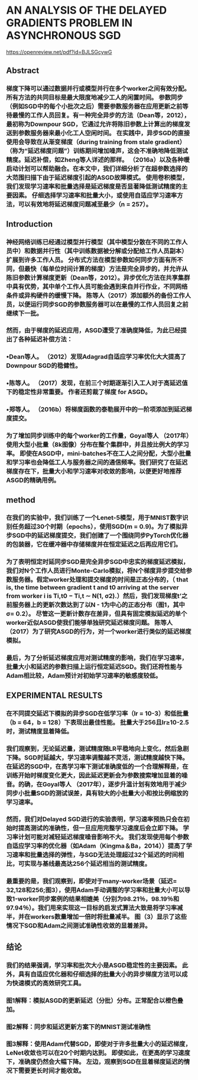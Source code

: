 # AN ANALYSIS OF THE DELAYED GRADIENTS PROBLEM IN ASYNCHRONOUS SGD
https://openreview.net/pdf?id=BJLSGcywG
## Abstract
### 梯度下降可以通过数据并行或模型并行在多个worker之间有效分配。 所有方法的共同目标是最大限度地减少工人的闲置时间。 参数同步（例如SGD中的每个小批次之后）需要参数服务器在应用更新之前等待最慢的工作人员回复。有一种完全异步的方法（Dean等，2012），最初称为Downpour SGD，它通过允许将陈旧参数上计算出的梯度发送到参数服务器来最小化工人空闲时间。 在实践中，异步SGD的直接使用会导致在从渐变梯度（during training from stale gradient）（称为“延迟梯度问题”）训练期间增加噪声，这会不准确地降低测试精度。延迟补偿，如Zheng等人详述的那样。 （2016a）以及各种暖启动计划可以帮助融合。在本文中，我们详细分析了在超参数选择的大范围扫描下由于延迟梯度引起的ASGD故障模式。 使用卷积模型，我们发现学习速率和批量选择是延迟梯度是否显著降低测试精度的主要因素。 仔细选择学习速率和批量大小，或使用自适应学习速率方法，可以有效地将延迟梯度问题减至最少（n = 257）。

## Introduction
### 神经网络训练已经通过模型并行模型（其中模型分散在不同的工作人员中）和数据并行性（其中训练数据被分解或分配给工作人员副本）扩展到许多工作人员。 分布式方法在模型参数如何同步方面有所不同，但最快（每单位时间计算的梯度）方法是完全异步的，并允许从陈旧参数计算梯度更新（Dean等，2012）。异步优化方法在共享集群中具有优势，其中单个工作人员可能会遇到来自并行作业，不同网络条件或异构硬件的缓慢下降。 陈等人（2017）添加额外的备份工作人员，以便运行同步SGD的参数服务器可以在最慢的工作人员回复之前继续下一批。
### 然而，由于梯度的延迟应用，ASGD遭受了准确度降低，为此已经提出了各种延迟补偿方法：
### •Dean等人。 （2012）发现Adagrad自适应学习率优化大大提高了Downpour SGD的稳健性。
### •陈等人。 （2017）发现，在前三个时期逐渐引入工人对于高延迟值下的稳定性非常重要。 作者还剪裁了梯度 for ASGD。
### •郑等人。 （2016b）将梯度函数的泰勒展开中的一阶项添加到延迟梯度提交。
### 为了增加同步训练中的每个worker的工作量，Goyal等人 （2017年）使用大型小批量（8k图像）分布在整个集群中，并且按比例大的学习率。 即使在ASGD中，mini-batches不在工人之间分配，大型小批量和学习率也会降低工人与服务器之间的通信频率。我们研究了在延迟梯度存在下，批量大小和学习速率对收敛的影响，以便更好地推荐ASGD的精确用例。

## method
### 在我们的实验中，我们训练了一个Lenet-5模型，用于MNIST数字识别任务超过30个时期（epochs），使用SGD(m = 0.9)。为了模拟异步SGD中的延迟梯度提交，我们创建了一个围绕同步PyTorch优化器的包装器，它在缓冲器中存储梯度并在恒定延迟之后再应用它们。
### 为了表明恒定时延同步SGD是完全异步SGD中忠实的梯度延迟模拟，我们对N个工作人员进行Monte-Carlo模拟，将N个梯度异步提交给参数服务器。假定worker处理和提交梯度的时间是正态分布的，（ that is, the time between gradient t and t0 arriving at the server from worker i is Ti,t0 − Ti,t ∼ N(1, σ2).）然后，我们发现梯度t’之前服务器上的更新次数达到了以N - 1为中心的正态分布（图1，其中σ= 0.2）。 尽管这一更新计数存在差异，但具有固定模拟延迟的单个worker近似ASGD使我们能够单独研究延迟梯度问题。 陈等人（2017）为了研究ASGD的行为，对一个worker进行类似的延迟梯度模拟。
### 最后，为了分析延迟梯度应用对测试精度的影响，我们在学习速率，批量大小和延迟的参数扫描上运行恒定延迟SGD。我们还将性能与Adam相比较，Adam预计对初始学习速率的敏感度较低。

## EXPERIMENTAL RESULTS
### 在不同提交延迟下模拟的异步SGD在低学习率（lr = 10-3）和低批量（b = 64，b = 128）下表现出最佳性能。 批量大于256且lr≥10-2.5时，测试精度显着降低。
### 我们观察到，无论延迟量，测试精度随LR平稳地向上变化，然后急剧下降。SGD时延越大，学习速率调整越不灵活，测试精度越快下降。在延迟的SGD中，在高学习率下测试准确度低的一个合理解释是，在训练开始时梯度变化更大，因此延迟更新会为参数搜索增加显着的噪音。的确，在Goyal等人 （2017年），逐步升温计划有效地用于减少同步小批量SGD的测试误差，具有较大的小批量大小和按比例缩放的学习速率。
### 然而，我们对Delayed SGD进行的实验表明，学习速率预热只会在初始时提高测试的准确性，但一旦应用完整学习速度后会立即下降。 学习率计划可能对减轻延迟梯度噪音影响不大。 我们发现使用每个参数自适应学习率的优化器（如Adam（Kingma＆Ba，2014））提高了学习速率和批量选择的弹性，与SGD无法处理超过32个延迟的时间相比，可实现与基线最高达256个延迟相当的测试精度。
### 最重要的是，我们观察到，即使对于many-worker场景（延迟= 32,128和256;图3），使用Adam手动调整的学习率和批量大小可以导致1-worker同步案例的结果相媲美（分别为98.21％，98.19％和97.94％）。我们用来实现这一目标的启发式算法大致是将学习率减半，并在workers数量增加一倍时将批量减半。 图（3）显示了这些情况下SGD和Adam之间测试准确性收敛的显着差异。

## 结论
### 我们的结果强调，学习率和批次大小是ASGD稳定性的主要因素。 此外，具有自适应优化器和仔细选择的批量大小的异步梯度方法可以成为快速模式的高效研究工具。

### 图1解释：模拟ASGD的更新延迟（分批）分布。正常配合以橙色叠加。
### 图2解释：同步和延迟更新方案下的MNIST测试准确性
### 图3解释：使用Adam代替SGD，即使对于许多批量大小的延迟梯度，LeNet收敛也可以在20个时期内达到。 即使如此，在更高的学习速度下，准确度仍然会大幅下降。 左边，观察到SGD在显着梯度延迟的情况下需要更长时间才能收敛。
